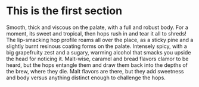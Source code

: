 # This is the first section

Smooth, thick and viscous on the palate, with a full and robust body. For a moment, its sweet and tropical, then hops rush in and tear it all to shreds! The lip-smacking hop profile roams all over the place, as a sticky pine and a slightly burnt resinous coating forms on the palate. Intensely spicy, with a big grapefruity zest and a sugary, warming alcohol that smacks you upside the head for noticing it. Malt-wise, caramel and bread flavors clamor to be heard, but the hops entangle them and draw them back into the depths of the brew, where they die. Malt flavors are there, but they add sweetness and body versus anything distinct enough to challenge the hops.